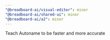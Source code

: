 ```yaml
---
"@breadboard-ai/visual-editor": minor
"@breadboard-ai/shared-ui": minor
"@breadboard-ai/a2": minor
---
```


Teach Autoname to be faster and more accurate
